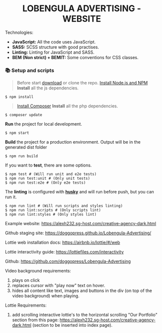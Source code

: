 <h1 align="center">LOBENGULA ADVERTISING - WEBSITE</h1>

Technologies:

- **JavaScript:** All the code uses JavaScript.
- **SASS:** SCSS structure with good practises.
- **Linting:** Linting for JavaScript and SASS.
- **BEM (Non strict) + BEMIT:** Some conventions for CSS classes.

### 📚 Setup and scripts

> Before start [download](https://github.com/doggopress/Lobengula-Advertising.git) or clone the repo.
> [Install Node.js and NPM](https://nodejs.org/en/download/package-manager)
> **Install** all the js dependencies.

```shell
$ npm install
```

> [Install Composer](https://getcomposer.org/doc/00-intro.md)
> **Install** all the php dependencies.

```shell
$ composer update
```

**Run** the project for local development.

```shell
$ npm start
```

**Build** the project for a production environment. Output will be in the generated dist folder

```shell
$ npm run build
```

If you want to **test**, there are some options.

```shell
$ npm test # (Will run unit and e2e tests)
$ npm run test:unit # (Only unit tests)
$ npm run test:e2e # (Only e2e tests)
```

The **linting** is configured with [**husky**](https://github.com/typicode/husky) and will run before push, but you can run it.

```shell
$ npm run lint # (Will run scripts and styles linting)
$ npm run lint:scripts # (Only scripts lint)
$ npm run lint:styles # (Only styles lint)
```


Example website: https://alexh232.sg-host.com/creative-agency-dark.html

Github staging site: https://doggopress.github.io/Lobengula-Advertising/

Lottie web installation docs: https://airbnb.io/lottie/#/web

Lottie interactivity guide: https://lottiefiles.com/interactivity

Github: https://github.com/doggopress/Lobengula-Advertising

Video background requirements:

1. plays on click
2. replaces cursor with "play now" text on hover.
3. hides all content like text, images and buttons in the div (on top of the video background) when playing.

Lottie Requirements:

1. add scrolling interactive lottie's to the horizontal scrolling "Our Portfolio" section from this page: https://alexh232.sg-host.com/creative-agency-dark.html (section to be inserted into index page).
